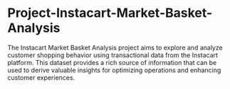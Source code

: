 # Project-Instacart-Market-Basket-Analysis
The Instacart Market Basket Analysis project aims to explore and analyze customer shopping behavior using transactional data from the Instacart platform. This dataset provides a rich source of information that can be used to derive valuable insights for optimizing operations and enhancing customer experiences.
